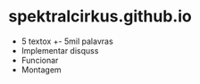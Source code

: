# spektralcirkus.github.io



* 5 textox +- 5mil palavras
* Implementar disquss
* Funcionar
* Montagem
